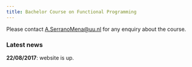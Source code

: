 ```yaml
---
title: Bachelor Course on Functional Programming 
---
```


Please contact <a href="mailto:A.SerranoMena@uu.nl">A.SerranoMena@uu.nl</a> for any enquiry about the course.

### Latest news

**22/08/2017**: website is up.
